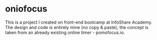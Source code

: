 # oniofocus
This is a project I created on front-end bootcamp at InfoShare Academy. The design and code is entirely mine (no copy &amp; paste), the concept is taken from an already existing online timer - pomofocus.io.
